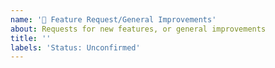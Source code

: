 ```yaml
---
name: '💬 Feature Request/General Improvements'
about: Requests for new features, or general improvements
title: ''
labels: 'Status: Unconfirmed'
---
```


<!--
  Request new features or improvements here
-->
